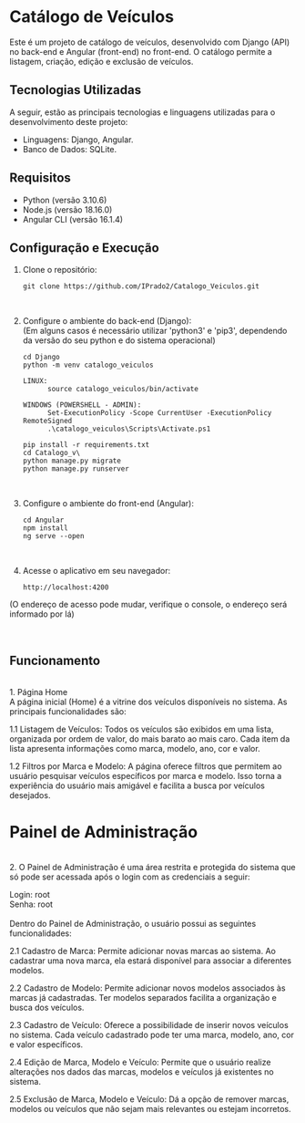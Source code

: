 
# Catálogo de Veículos

Este é um projeto de catálogo de veículos, desenvolvido com Django (API) no back-end e Angular (front-end) no front-end. O catálogo permite a listagem, criação, edição e exclusão de veículos.

## Tecnologias Utilizadas
A seguir, estão as principais tecnologias e linguagens utilizadas para o desenvolvimento deste projeto:

- Linguagens: Django, Angular. 
- Banco de Dados: SQLite.

## Requisitos

- Python (versão 3.10.6)
- Node.js (versão 18.16.0)
- Angular CLI (versão 16.1.4)

## Configuração e Execução

1. Clone o repositório:

   ```shell
   git clone https://github.com/IPrado2/Catalogo_Veiculos.git
<br>

2. Configure o ambiente do back-end (Django):<br>
   (Em alguns casos é necessário utilizar 'python3' e 'pip3', dependendo da versão do seu python e do sistema operacional)<br>

      ```shell
     cd Django
     python -m venv catalogo_veiculos

      LINUX:
            source catalogo_veiculos/bin/activate

      WINDOWS (POWERSHELL - ADMIN):
            Set-ExecutionPolicy -Scope CurrentUser -ExecutionPolicy RemoteSigned
            .\catalogo_veiculos\Scripts\Activate.ps1

      pip install -r requirements.txt
      cd Catalogo_v\
      python manage.py migrate
      python manage.py runserver
      ```
<br>

3. Configure o ambiente do front-end (Angular):

      ```shell
      cd Angular
      npm install
      ng serve --open
 <br>  

4. Acesse o aplicativo em seu navegador:

   ```shell
   http://localhost:4200
   ```
(O endereço de acesso pode mudar, verifique o console, o endereço será informado por lá)<br>

   <br>

## Funcionamento   
   <br>
1. Página Home<br>
   A página inicial (Home) é a vitrine dos veículos disponíveis no sistema. As principais funcionalidades são:<br>

1.1 Listagem de Veículos: Todos os veículos são exibidos em uma lista, organizada por ordem de valor, do mais barato ao mais caro. Cada item da lista apresenta informações como marca, modelo, ano, cor e valor.

1.2 Filtros por Marca e Modelo: A página oferece filtros que permitem ao usuário pesquisar veículos específicos por marca e modelo. Isso torna a experiência do usuário mais amigável e facilita a busca por veículos desejados.

# Painel de Administração
<br>
2. O Painel de Administração é uma área restrita e protegida do sistema que só pode ser acessada após o login com as credenciais a seguir:<br>

   Login: root<br>
   Senha: root<br>
<br>
Dentro do Painel de Administração, o usuário possui as seguintes funcionalidades:<br>

2.1 Cadastro de Marca: Permite adicionar novas marcas ao sistema. Ao cadastrar uma nova marca, ela estará disponível para associar a diferentes modelos.<br>

2.2 Cadastro de Modelo: Permite adicionar novos modelos associados às marcas já cadastradas. Ter modelos separados facilita a organização e busca dos veículos.<br>

2.3 Cadastro de Veículo: Oferece a possibilidade de inserir novos veículos no sistema. Cada veículo cadastrado pode ter uma marca, modelo, ano, cor e valor específicos.<br>

2.4 Edição de Marca, Modelo e Veículo: Permite que o usuário realize alterações nos dados das marcas, modelos e veículos já existentes no sistema.<br>

2.5 Exclusão de Marca, Modelo e Veículo: Dá a opção de remover marcas, modelos ou veículos que não sejam mais relevantes ou estejam incorretos.<br>




